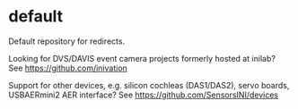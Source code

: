 # default
Default repository for redirects.

Looking for DVS/DAVIS event camera projects formerly hosted at inilab? See https://github.com/inivation

Support for other devices, e.g. silicon cochleas (DAS1/DAS2), servo boards, USBAERmini2 AER interface? See https://github.com/SensorsINI/devices
